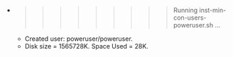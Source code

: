 * >>>>>>>>> Running inst-min-con-users-poweruser.sh ...
  * Created user: poweruser/poweruser.
  * Disk size = 1565728K. Space Used = 28K.
